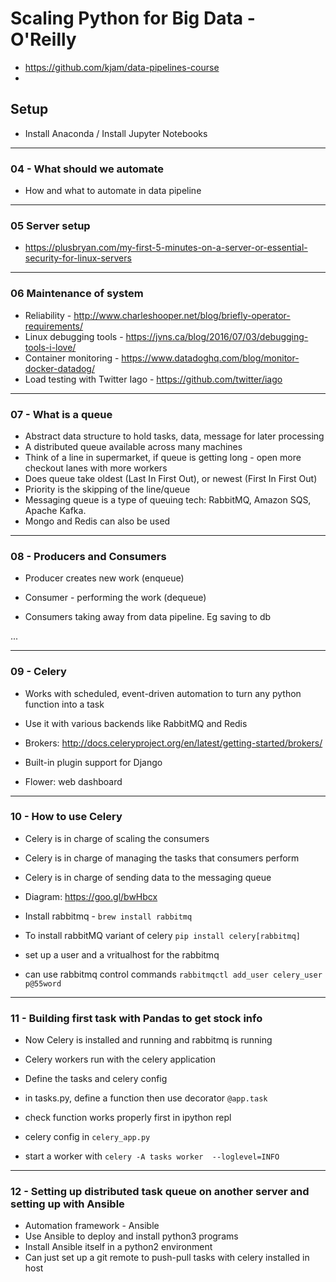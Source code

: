 # Scaling Python for Big Data - O'Reilly

- https://github.com/kjam/data-pipelines-course
- 

## Setup

* Install Anaconda / Install Jupyter Notebooks


----
### 04 - What should we automate

* How and what to automate in data pipeline

----
### 05 Server setup

* https://plusbryan.com/my-first-5-minutes-on-a-server-or-essential-security-for-linux-servers 

----
### 06 Maintenance of system

- Reliability - http://www.charleshooper.net/blog/briefly-operator-requirements/
- Linux debugging tools - https://jvns.ca/blog/2016/07/03/debugging-tools-i-love/
- Container monitoring - https://www.datadoghq.com/blog/monitor-docker-datadog/
- Load testing with Twitter Iago - https://github.com/twitter/iago

----
### 07 - What is a queue

- Abstract data structure  to hold tasks, data, message for later processing
- A distributed queue available across many machines
- Think of a line in supermarket, if queue is getting long - open more checkout lanes with more workers
- Does queue take oldest (Last In First Out), or newest (First In First Out)
- Priority is the skipping of the line/queue
- Messaging queue is a type of queuing tech: RabbitMQ, Amazon SQS, Apache Kafka.
- Mongo and Redis can also be used

----
### 08 - Producers and Consumers

- Producer creates new work (enqueue)
- Consumer - performing the work (dequeue)

- Consumers taking away from data pipeline. Eg saving to db

...

----
### 09 - Celery

- Works with scheduled, event-driven automation to turn any python function into a task
- Use it with various backends like RabbitMQ and Redis
- Brokers: http://docs.celeryproject.org/en/latest/getting-started/brokers/

- Built-in plugin support for Django

- Flower: web dashboard

----
### 10 - How to use Celery

- Celery is in charge of scaling the consumers
- Celery is in charge of managing the tasks that consumers perform
- Celery is in charge of sending data to the messaging queue

- Diagram: https://goo.gl/bwHbcx

- Install rabbitmq - `brew install rabbitmq`
- To install rabbitMQ variant of celery `pip install celery[rabbitmq]`
- set up a user and a vritualhost for the rabbitmq
- can use rabbitmq control commands `rabbitmqctl add_user celery_user p@55word`

----
### 11 - Building first task with Pandas to get stock info

- Now Celery is installed and running and rabbitmq is running
- Celery workers run with the celery application

- Define the tasks and celery config
- in tasks.py, define a function then use decorator `@app.task`
- check function works properly first in ipython repl
- celery config in `celery_app.py`
- start a worker with `celery -A tasks worker  --loglevel=INFO`

----
### 12 - Setting up distributed task queue on another server and setting up with Ansible

- Automation framework - Ansible
- Use Ansible to deploy and install python3 programs
- Install Ansible itself in a python2 environment
- Can just set up a git remote to push-pull tasks with celery installed in host


